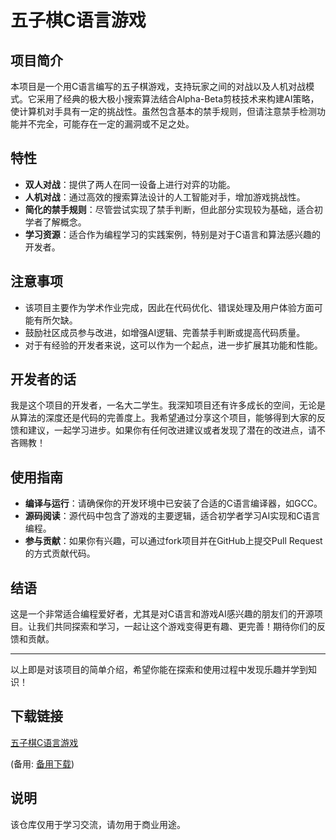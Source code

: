 # 五子棋C语言游戏

## 项目简介

本项目是一个用C语言编写的五子棋游戏，支持玩家之间的对战以及人机对战模式。它采用了经典的极大极小搜索算法结合Alpha-Beta剪枝技术来构建AI策略，使计算机对手具有一定的挑战性。虽然包含基本的禁手规则，但请注意禁手检测功能并不完全，可能存在一定的漏洞或不足之处。

## 特性

- **双人对战**：提供了两人在同一设备上进行对弈的功能。
- **人机对战**：通过高效的搜索算法设计的人工智能对手，增加游戏挑战性。
- **简化的禁手规则**：尽管尝试实现了禁手判断，但此部分实现较为基础，适合初学者了解概念。
- **学习资源**：适合作为编程学习的实践案例，特别是对于C语言和算法感兴趣的开发者。

## 注意事项

- 该项目主要作为学术作业完成，因此在代码优化、错误处理及用户体验方面可能有所欠缺。
- 鼓励社区成员参与改进，如增强AI逻辑、完善禁手判断或提高代码质量。
- 对于有经验的开发者来说，这可以作为一个起点，进一步扩展其功能和性能。

## 开发者的话

我是这个项目的开发者，一名大二学生。我深知项目还有许多成长的空间，无论是从算法的深度还是代码的完善度上。我希望通过分享这个项目，能够得到大家的反馈和建议，一起学习进步。如果你有任何改进建议或者发现了潜在的改进点，请不吝赐教！

## 使用指南

- **编译与运行**：请确保你的开发环境中已安装了合适的C语言编译器，如GCC。
- **源码阅读**：源代码中包含了游戏的主要逻辑，适合初学者学习AI实现和C语言编程。
- **参与贡献**：如果你有兴趣，可以通过fork项目并在GitHub上提交Pull Request的方式贡献代码。

## 结语

这是一个非常适合编程爱好者，尤其是对C语言和游戏AI感兴趣的朋友们的开源项目。让我们共同探索和学习，一起让这个游戏变得更有趣、更完善！期待你们的反馈和贡献。

---

以上即是对该项目的简单介绍，希望你能在探索和使用过程中发现乐趣并学到知识！

## 下载链接
[五子棋C语言游戏](https://pan.quark.cn/s/9c9a87f7dd32) 

(备用: [备用下载](https://pan.baidu.com/s/1i40oycFIVmTWhmKT97XktQ?pwd=1234))

## 说明

该仓库仅用于学习交流，请勿用于商业用途。
